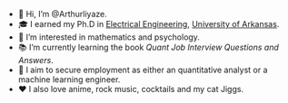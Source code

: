 - :wave: Hi, I’m @Arthurliyaze.
- :mortar_board: I earned my Ph.D in [Electrical Engineering](https://electrical-engineering.uark.edu/index.php), [University of Arkansas](https://www.uark.edu/).
- :eyes: I’m interested in mathematics and psychology.
- :books: I’m currently learning the book *Quant Job Interview Questions and Answers*.
- :office: I aim to secure employment as either an quantitative analyst or a machine learning engineer.
- :hearts: I also love anime, rock music, cocktails and my cat Jiggs.
